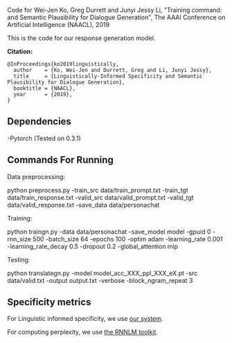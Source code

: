 
Code for Wei-Jen Ko, Greg Durrett and Junyi Jessy Li, "Training command:
 and Semantic Plausibility for Dialogue Generation", The AAAI Conference on Artificial Intelligence (NAACL), 2019

This is the code for our response generation model.

**Citation:**
```
@InProceedings{ko2019linguistically,
  author    = {Ko, Wei-Jen and Durrett, Greg and Li, Junyi Jessy},
  title     = {Linguistically-Informed Specificity and Semantic Plausibility for Dialogue Generation},
  booktitle = {NAACL},
  year      = {2019},
}
```

## Dependencies
-Pytorch (Tested on 0.3.1)


## Commands For Running 
Data preprocessing:

python preprocess.py -train_src data/train_prompt.txt -train_tgt data/train_response.txt -valid_src data/valid_prompt.txt -valid_tgt data/valid_response.txt -save_data data/personachat

Training:

python traingn.py -data data/personachat -save_model model -gpuid 0 -rnn_size 500 -batch_size 64 -epochs 100 -optim adam -learning_rate 0.001 -learning_rate_decay 0.5 -dropout 0.2 -global_attention mlp 

Testing:

python translategn.py -model model_acc_XXX_ppl_XXX_eX.pt  -src data/valid.txt -output output.txt  -verbose -block_ngram_repeat 3 

## Specificity metrics
For Linguistic informed specificity, we use [our system](https://github.com/wjko2/Domain-Agnostic-Sentence-Specificity-Prediction).

For computing perplexity, we use [the RNNLM toolkit](http://www.fit.vutbr.cz/~imikolov/rnnlm/).


